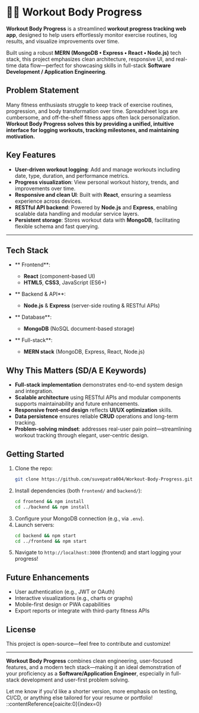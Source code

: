 # 🏋️‍♂️ Workout Body Progress

**Workout Body Progress** is a streamlined **workout progress tracking web app**, designed to help users effortlessly monitor exercise routines, log results, and visualize improvements over time.

Built using a robust **MERN (MongoDB • Express • React • Node.js)** tech stack, this project emphasizes clean architecture, responsive UI, and real-time data flow—perfect for showcasing skills in full-stack **Software Development / Application Engineering**.


##  Problem Statement

Many fitness enthusiasts struggle to keep track of exercise routines, progression, and body transformation over time. Spreadsheet logs are cumbersome, and off-the-shelf fitness apps often lack personalization. **Workout Body Progress solves this by providing a unified, intuitive interface for logging workouts, tracking milestones, and maintaining motivation.**


##  Key Features

- **User-driven workout logging**: Add and manage workouts including date, type, duration, and performance metrics.
- **Progress visualization**: View personal workout history, trends, and improvements over time.
- **Responsive and clean UI**: Built with **React**, ensuring a seamless experience across devices.
- **RESTful API backend**: Powered by **Node.js** and **Express**, enabling scalable data handling and modular service layers.
- **Persistent storage**: Stores workout data with **MongoDB**, facilitating flexible schema and fast querying.

---

##  Tech Stack

- ** Frontend**:  
  - **React** (component-based UI)  
  - **HTML5**, **CSS3**, JavaScript (ES6+)  

- ** Backend & API**:  
  - **Node.js** & **Express** (server-side routing & RESTful APIs)  

- ** Database**:  
  - **MongoDB** (NoSQL document-based storage)  

- ** Full-stack**:  
  - **MERN stack** (MongoDB, Express, React, Node.js)  


##  Why This Matters (SD/A E Keywords)

- **Full-stack implementation** demonstrates end-to-end system design and integration.
- **Scalable architecture** using RESTful APIs and modular components supports maintainability and future enhancements.
- **Responsive front-end design** reflects **UI/UX optimization** skills.
- **Data persistence** ensures reliable **CRUD** operations and long-term tracking.
- **Problem-solving mindset**: addresses real-user pain point—streamlining workout tracking through elegant, user-centric design.


##  Getting Started

1. Clone the repo:
    ```bash
    git clone https://github.com/suvepatra004/Workout-Body-Progress.git
    ```
2. Install dependencies (both `frontend/` and `backend/`):
    ```bash
    cd frontend && npm install
    cd ../backend && npm install
    ```
3. Configure your MongoDB connection (e.g., via `.env`).
4. Launch servers:
    ```bash
    cd backend && npm start
    cd ../frontend && npm start
    ```
5. Navigate to `http://localhost:3000` (frontend) and start logging your progress!


##  Future Enhancements

- User authentication (e.g., JWT or OAuth)
- Interactive visualizations (e.g., charts or graphs)
- Mobile-first design or PWA capabilities
- Export reports or integrate with third-party fitness APIs


##  License

This project is open-source—feel free to contribute and customize!

---

**Workout Body Progress** combines clean engineering, user-focused features, and a modern tech stack—making it an ideal demonstration of your proficiency as a **Software/Application Engineer**, especially in full-stack development and user-first problem solving.

Let me know if you'd like a shorter version, more emphasis on testing, CI/CD, or anything else tailored for your resume or portfolio!
::contentReference[oaicite:0]{index=0}
